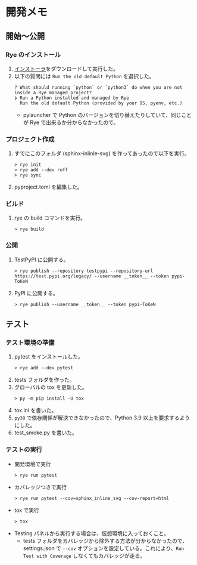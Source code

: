# 開発メモ

## 開始～公開

### Rye のインストール

1. [インストーラ](https://rye.astral.sh/guide/installation/)をダウンロードして実行した。
1. 以下の質問には `Run the old default Python` を選択した。
    ```
    ? What should running `python` or `python3` do when you are not inside a Rye managed project?
    ❯ Run a Python installed and managed by Rye 
      Run the old default Python (provided by your OS, pyenv, etc.)
    ```
    - pylauncher で Python のバージョンを切り替えたりしていて、同じことが Rye で出来るか分からなかったので。

### プロジェクト作成

1. すでにこのフォルダ (sphinx-inlinle-svg) を作ってあったので以下を実行。
    ```
    > rye init
    > rye add --dev ruff
    > rye sync
    ```
1. pyproject.toml を編集した。

### ビルド

1. rye の build コマンドを実行。
    ```
    > rye build
    ```

### 公開

1. TestPyPI に公開する。
    ```
    > rye publish --repository testpypi --repository-url https://test.pypi.org/legacy/ --username __token__ --token pypi-ToKeN
    ```
1. PyPI に公開する。
    ```
    > rye publish --username __token__ --token pypi-ToKeN
    ```

## テスト

### テスト環境の準備

1. pytest をインストールした。
    ```
    > rye add --dev pytest
    ```
1. tests フォルダを作った。
1. グローバルの tox を更新した。
    ```
    > py -m pip install -U tox
    ```
1. tox.ini を書いた。
1. `py38` で依存関係が解決できなかったので、Python 3.9 以上を要求するようにした。
1. test_smoke.py を書いた。

### テストの実行

- 開発環境で実行
    ```
    > rye run pytest
    ```
- カバレッジつきで実行
    ```
    > rye run pytest --cov=sphinx_inline_svg --cov-report=html
    ```
- tox で実行
    ```
    > tox
    ```
- Testing パネルから実行する場合は、仮想環境に入っておくこと。
    - tests フォルダをカバレッジから除外する方法が分からなかったので、settings.json で `--cov` オプションを設定している。これにより、`Run Test with Coverage` しなくてもカバレッジが走る。
